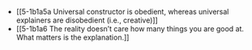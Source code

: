 - [[5-1b1a5a Universal constructor is obedient, whereas universal explainers are disobedient (i.e., creative)]]
- [[5-1b1a6 The reality doesn’t care how many things you are good at. What matters is the explanation.]]
